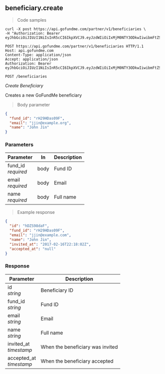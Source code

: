 ## beneficiary.create

> Code samples

````shell
curl -X post https://api.gofundme.com/partner/v1/beneficiaries \
-H "Authorization: Bearer eyJhbGciOiJIUzI1NiIsInR5cCI6IkpXVCJ9.eyJzdWIiOiIxMjM0NTY3ODkwIiwibmFtZSI6IkpvaG4gRG9lIiwiYWRtaW4iOnRydWV9.TJVA95OrM7E2cBab30RMHrHDcEfxjoYZgeFONFh7HgQ"
````

````http
POST https://api.gofundme.com/partner/v1/beneficiaries HTTP/1.1
Host: api.gofundme.com
Content-Type: application/json
Accept: application/json
Authorization: Bearer eyJhbGciOiJIUzI1NiIsInR5cCI6IkpXVCJ9.eyJzdWIiOiIxMjM0NTY3ODkwIiwibmFtZSI6IkpvaG4gRG9lIiwiYWRtaW4iOnRydWV9.TJVA95OrM7E2cBab30RMHrHDcEfxjoYZgeFONFh7HgQ
````

`POST /beneficiaries`

*Create Beneficiary*

Creates a new GoFundMe beneficiary

> Body parameter

````json
{
  "fund_id": "rH29HDas09F",
  "email": "jjin@example.org",
  "name": "John Jin"
}
````

### Parameters

Parameter|In|Description
---|---|---|
fund\_id<br>*required*|body|Fund ID
email<br>*required*|body|Email
name<br>*required*|body|Full name

> Example response

````json
{
  "id": "hDZS98daF",
  "fund_id": "rH29HDas09F",
  "email": "jjin@example.com",
  "name": "John Jin",
  "invited_at": "2017-02-16T22:18:02Z",
  "accepted_at": "null"
}
````

### Response
Parameter|Description
---|---|
id<br>*string*|Beneficiary ID
fund\_id<br>*string*|Fund ID
email<br>*string*|Email
name<br>*string*|Full name
invited\_at<br>*timestamp*|When the beneficiary was invited
accepted\_at<br>*timestamp*|When the beneficiary accepted

